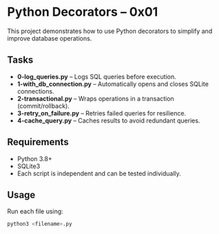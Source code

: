 # Python Decorators – 0x01

This project demonstrates how to use Python decorators to simplify and improve database operations.

## Tasks
- **0-log_queries.py** – Logs SQL queries before execution.
- **1-with_db_connection.py** – Automatically opens and closes SQLite connections.
- **2-transactional.py** – Wraps operations in a transaction (commit/rollback).
- **3-retry_on_failure.py** – Retries failed queries for resilience.
- **4-cache_query.py** – Caches results to avoid redundant queries.

## Requirements
- Python 3.8+
- SQLite3
- Each script is independent and can be tested individually.

## Usage
Run each file using:
```bash
python3 <filename>.py
